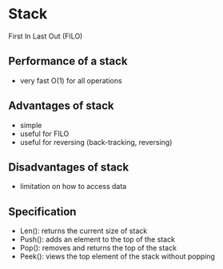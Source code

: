 # Stack

First In Last Out (FILO)

## Performance of a stack
- very fast O(1) for all operations

## Advantages of stack
- simple
- useful for FILO
- useful for reversing (back-tracking, reversing)

## Disadvantages of stack
- limitation on how to access data

## Specification
- Len(): returns the current size of stack
- Push(): adds an element to the top of the stack
- Pop(): removes and returns the top of the stack
- Peek(): views the top element of the stack without popping
